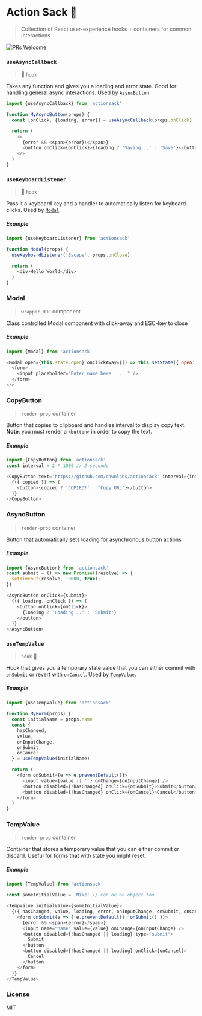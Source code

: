 # Action Sack 🎒
> Collection of React user-experience hooks + containers for common interactions

[![PRs Welcome](https://img.shields.io/badge/PRs-welcome-brightgreen.svg)](http://makeapullrequest.com)

### `useAsyncCallback`
> 🎣 `hook`

Takes any function and gives you a loading and error state. Good for handling
general async interactions. Used by [`AsyncButton`](#asyncbutton).

```js
import {useAsyncCallback} from 'actionsack'

function MyAsyncButton(props) {
  const [onClick, {loading, error}] = useAsyncCallback(props.onClick)

  return (
    <>
      {error && <span>{error}!</span>}
      <button onClick={onClick}>{loading ? 'Saving...' : 'Save'}</button>  
    </>
  )
}
```

### `useKeyboardListener`
> 🎣 `hook`

Pass it a keyboard key and a handler to automatically listen for keyboard clicks. Used by [`Modal`](#modal).


##### Example
```js
import {useKeyboardListener} from 'actionsack'

function Modal(props) {
  useKeyboardListener('Escape', props.onClose)

  return (
    <div>Hello World</div>
  )
}
```

### Modal
> `wrapper HOC` component

Class controlled Modal component with click-away and ESC-key to close

##### Example
```javascript
import {Modal} from 'actionsack'

<Modal open={this.state.open} onClickAway={() => this.setState({ open: false})}>
  <form>
    <input placeholder="Enter name here . . ." />
  </form>
</>
```

### CopyButton
> `render-prop` container

Button that copies to clipboard and handles interval to display copy text.
**Note**: you must render a `<button>` in order to copy the text.

##### Example
```javascript
import {CopyButton} from 'actionsack'
const interval = 2 * 1000 // 2 seconds

<CopyButton text="https://github.com/dawnlabs/actionsack" interval={interval}>
  {({ copied }) => (
    <button>{copied ? 'COPIED!' : 'Copy URL'}</button>
  )}
</CopyButton>
```

### AsyncButton
> `render-prop` container

Button that automatically sets loading for asynchronous button actions

##### Example
```javascript
import {AsyncButton} from 'actionsack'
const submit = () => new Promise((resolve) => {
  setTimeout(resolve, 10000, true);
})

<AsyncButton onClick={submit}>
  {({ loading, onClick }) => (
    <button onClick={onClick}>
      {loading ? 'Loading...' : 'Submit'}
    </button>
  )}
</AsyncButton>
```

### `useTempValue`
> `hook` 🎣

Hook that gives you a temporary state value that you can either commit with `onSubmit` or revert with `onCancel`. Used by [`TempValue`](#tempvalue).

##### Example

```javascript
import {useTempValue} from 'actionsack'

function MyForm(props) {
  const initialName = props.name
  const {
    hasChanged,
    value,
    onInputChange,
    onSubmit,
    onCancel
  } = useTempValue(initialName)

  return (
    <form onSubmit={e => e.preventDefault()}>
      <input value={value || ''} onChange={onInputChange} />
      <button disabled={!hasChanged} onClick={onSubmit}>Submit</button>
      <button disabled={!hasChanged} onClick={onCancel}>Cancel</button>
    </form>
  )
}
```

### TempValue
> `render-prop` container

Container that stores a temporary value that you can either commit or discard. Useful for forms that with state you might reset.

##### Example
```javascript
import {TempValue} from 'actionsack'

const someInitialValue = 'Mike' // can be an object too

<TempValue initialValue={someInitialValue}>
  {({ hasChanged, value, loading, error, onInputChange, onSubmit, onCancel }) => (
    <form onSubmit(e => { e.preventDefault(); onSubmit() })>
      {error && <span>{error}</span>}
      <input name="name" value={value} onChange={onInputChange} />
      <button disabled={!hasChanged || loading} type="submit">
        Submit
      </button
      <button disabled={!hasChanged || loading} onClick={onCancel}>
        Cancel
      </button
    </form>
  )}
</TempValue>
```

### License
MIT
